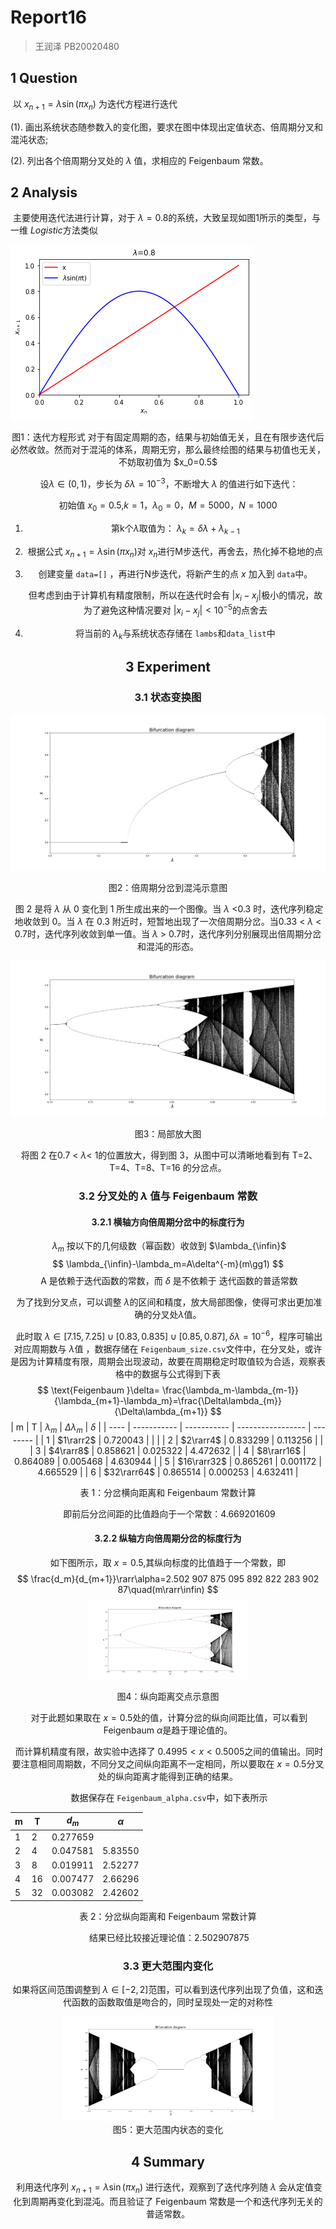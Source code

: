 # Report16

> 王润泽 PB20020480

## 1 Question

​	以 $x_{n+1}=\lambda\sin(\pi x_n)$ 为迭代方程进行迭代

(1). 画出系统状态随参数入的变化图，要求在图中体现出定值状态、倍周期分叉和混沌状态;

(2). 列出各个倍周期分叉处的 $\lambda$ 值，求相应的 Feigenbaum 常数。

## 2 Analysis

​	主要使用迭代法进行计算，对于 $\lambda=0.8$的系统，大致呈现如图1所示的类型，与一维 $Logistic$方法类似

![](.\img\compare.png)
<center> 图1：迭代方程形式
对于有固定周期的态，结果与初始值无关，且在有限步迭代后必然收敛。然而对于混沌的体系，周期无穷，那么最终绘图的结果与初值也无关，不妨取初值为 $x_0=0.5$

​	设$\lambda\in(0,1)$，步长为 $\delta\lambda=10^{-3}$，不断增大 $\lambda$ 的值进行如下迭代：

初始值 $x_0=0.5$,$k=1$，$\lambda_0=0$，$M=5000$，$N=1000$

1. 第k个$\lambda$取值为： $\lambda_k=\delta\lambda+\lambda_{k-1}$

2. 根据公式 $x_{n+1}=\lambda\sin(\pi x_n)$对 $x_n$进行M步迭代，再舍去，热化掉不稳地的点

3. 创建变量 `data=[]` ，再进行N步迭代，将新产生的点 $x$ 加入到 `data`中。

   但考虑到由于计算机有精度限制，所以在迭代时会有 $|x_i-x_j|$极小的情况，故为了避免这种情况要对 $|x_i-x_j|<10^{-5}$的点舍去 

4. 将当前的 $\lambda_k$与系统状态存储在 `lambs`和`data_list`中

## 3 Experiment

### 3.1 状态变换图

![](.\img\Bifurcation_diagram.png)
<center> 图2：倍周期分岔到混沌示意图

​	图 2 是将 $\lambda$ 从 0 变化到 1 所生成出来的一个图像。当 $\lambda$ <0.3 时，迭代序列稳定地收敛到 0。当 $\lambda$ 在 0.3 附近时，短暂地出现了一次倍周期分岔。当0.33 < $\lambda$ < 0.7时，迭代序列收敛到单一值。当 $\lambda$ > 0.7时，迭代序列分别展现出倍周期分岔和混沌的形态。

![](.\img\Bifurcation_diagram_expend.png)
<center> 图3：局部放大图

​	将图 2 在0.7 <  $\lambda$< 1的位置放大，得到图 3，从图中可以清晰地看到有 T=2、 T=4、T=8、T=16 的分岔点。

### 3.2 分叉处的 $\lambda$ 值与 Feigenbaum 常数

#### 3.2.1 横轴方向倍周期分岔中的标度行为

​	$\lambda_m$ 按以下的几何级数（幂函数）收敛到 $\lambda_{\infin}$
$$
\lambda_{\infin}-\lambda_m=A\delta^{-m}(m\gg1)
$$
​	A 是依赖于迭代函数的常数，而 $\delta$ 是不依赖于 迭代函数的普适常数	

​	为了找到分叉点，可以调整 $\lambda$的区间和精度，放大局部图像，使得可求出更加准确的分叉处$\lambda$值。

​	此时取 $\lambda\in[7.15,7.25]\cup[0.83,0.835]\cup[0.85,0.87],\delta\lambda=10^{-6}$，程序可输出对应周期数与 $\lambda$值 ，数据存储在 `Feigenbaum_size.csv`文件中，在分叉处，或许是因为计算精度有限，周期会出现波动，故要在周期稳定时取值较为合适，观察表格中的数据与公式得到下表 
$$
\text{Feigenbaum }\delta= \frac{\lambda_m-\lambda_{m-1}}{\lambda_{m+1}-\lambda_m}=\frac{\Delta\lambda_{m}}{\Delta\lambda_{m+1}}
$$
| m    | T           | $\lambda_m$ | $\Delta\lambda_m$ | $\delta$ |
| ---- | ----------- | ----------- | ----------------- | -------- |
| 1    | $1\rarr2$   | 0.720043    |                   |          |
| 2    | $2\rarr4$   | 0.833299    | 0.113256          |          |
| 3    | $4\rarr8$   | 0.858621    | 0.025322          | 4.472632 |
| 4    | $8\rarr16$  | 0.864089    | 0.005468          | 4.630944 |
| 5    | $16\rarr32$ | 0.865261    | 0.001172          | 4.665529 |
| 6    | $32\rarr64$ | 0.865514    | 0.000253          | 4.632411 |
<center>  表 1：分岔横向距离和 Feigenbaum 常数计算

​	即前后分岔间距的比值趋向于一个常数：$4.669 201 609$

#### 3.2.2 纵轴方向倍周期分岔的标度行为

如下图所示，取 $x=0.5$,其纵向标度的比值趋于一个常数，即
$$
\frac{d_m}{d_{m+1}}\rarr\alpha=2.502 907 875 095 892 822 283 902 87\quad(m\rarr\infin)
$$
<img src=".\img\mid.png" style="zoom: 25%;" />
<center> 图4：纵向距离交点示意图

​	对于此题如果取在 $x=0.5$处的值，计算分岔的纵向间距比值，可以看到Feigenbaum $\alpha$是趋于理论值的。

​	而计算机精度有限，故实验中选择了 $0.4995<x<0.5005$之间的值输出。同时要注意相同周期数，不同分叉之间纵向距离不一定相同，所以要取在 $x=0.5$分叉处的纵向距离才能得到正确的结果。

​	数据保存在 `Feigenbaum_alpha.csv`中，如下表所示




| m    | T    | $d_m$    | $\alpha$ |
| ---- | ---- | -------- | -------- |
| 1    | 2    | 0.277659 |          |
| 2    | 4    | 0.047581 | 5.83550  |
| 3    | 8    | 0.019911 | 2.52277  |
| 4    | 16   | 0.007477 | 2.66296  |
| 5    | 32   | 0.003082 | 2.42602  |
<center>  表 2：分岔纵向距离和 Feigenbaum 常数计算

​	结果已经比较接近理论值：$2.502 907 875$

### 3.3 更大范围内变化

如果将区间范围调整到 $\lambda\in[-2,2]$范围，可以看到迭代序列出现了负值，这和迭代函数的函数取值是吻合的，同时呈现处一定的对称性

<img src=".\img\Bifurcation_diagram_big_scale.png" style="zoom: 33%;" />

<center> 图5：更大范围内状态的变化

## 4 Summary

​	利用迭代序列 $x_{n+1}=\lambda\sin(\pi x_n)$ 进行迭代，观察到了迭代序列随 $\lambda$ 会从定值变化到周期再变化到混沌。而且验证了 Feigenbaum 常数是一个和迭代序列无关的普适常数。
